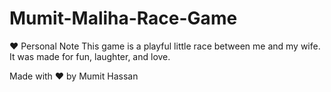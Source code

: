 # Mumit-Maliha-Race-Game


❤️ Personal Note
This game is a playful little race between me and my wife. It was made for fun, laughter, and love.

Made with ❤️ by Mumit Hassan
